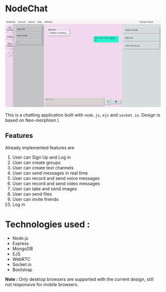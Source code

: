 # NodeChat

![Node Chat App screen shot](./assets/node_chat_group.png)

This is a chatting application built with `node.js`, `ejs` and `socket.io`. Design is based on Neo-morphism.\

## Features

Already implemented features are

<ol>
    <li>User can Sign Up and Log in</li>
    <li>User can create groups</li>
    <li>User can create text channels</li>
    <li>User can send messages in real time</li>
    <li>User can record and send voice messages</li>
    <li>User can record and send video messages</li>
    <li>User can take and send images</li>
    <li>User can send files</li>
    <li>User can invite friends</li>
    <li>Log in</li>
</ol>

# Technologies used :

<ul>
    <li>Node.js</li>
    <li>Express</li>
    <li>MongoDB</li>
    <li>EJS</li>
    <li>WebRTC</li>
    <li>Socket.io</li>
    <li>Bootstrap</li>
</ul>

<b>Note : </b> Only desktop browsers are supported with the current design, still not responsive for mobile browsers.
